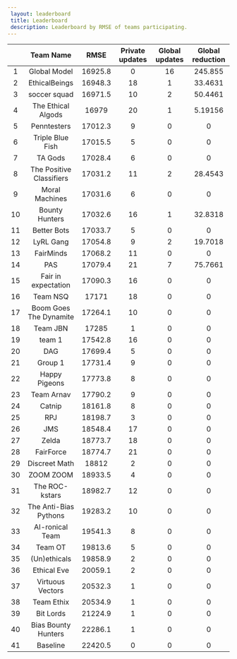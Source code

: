 ```yaml
---
 layout: leaderboard 
 title: Leaderboard
 description: Leaderboard by RMSE of teams participating. 
---
```

|    | Team Name                |    RMSE |   Private updates |   Global updates |   Global reduction |
|:--:|:------------------------:|:-------:|:-----------------:|:----------------:|:------------------:|
|  1 | Global Model             | 16925.8 |                 0 |               16 |          245.855   |
|  2 | EthicalBeings            | 16948.3 |                18 |                1 |           33.4631  |
|  3 | soccer squad             | 16971.5 |                10 |                2 |           50.4461  |
|  4 | The Ethical Algods       | 16979   |                20 |                1 |            5.19156 |
|  5 | Penntesters              | 17012.3 |                 9 |                0 |            0       |
|  6 | Triple Blue Fish         | 17015.5 |                 5 |                0 |            0       |
|  7 | TA Gods                  | 17028.4 |                 6 |                0 |            0       |
|  8 | The Positive Classifiers | 17031.2 |                11 |                2 |           28.4543  |
|  9 | Moral Machines           | 17031.6 |                 6 |                0 |            0       |
| 10 | Bounty Hunters           | 17032.6 |                16 |                1 |           32.8318  |
| 11 | Better Bots              | 17033.7 |                 5 |                0 |            0       |
| 12 | LyRL Gang                | 17054.8 |                 9 |                2 |           19.7018  |
| 13 | FairMinds                | 17068.2 |                11 |                0 |            0       |
| 14 | PAS                      | 17079.4 |                21 |                7 |           75.7661  |
| 15 | Fair in expectation      | 17090.3 |                16 |                0 |            0       |
| 16 | Team NSQ                 | 17171   |                18 |                0 |            0       |
| 17 | Boom Goes The Dynamite   | 17264.1 |                10 |                0 |            0       |
| 18 | Team JBN                 | 17285   |                 1 |                0 |            0       |
| 19 | team 1                   | 17542.8 |                16 |                0 |            0       |
| 20 | DAG                      | 17699.4 |                 5 |                0 |            0       |
| 21 | Group 1                  | 17731.4 |                 9 |                0 |            0       |
| 22 | Happy Pigeons            | 17773.8 |                 8 |                0 |            0       |
| 23 | Team Arnav               | 17790.2 |                 9 |                0 |            0       |
| 24 | Catnip                   | 18161.8 |                 8 |                0 |            0       |
| 25 | RPJ                      | 18198.7 |                 3 |                0 |            0       |
| 26 | JMS                      | 18548.4 |                17 |                0 |            0       |
| 27 | Zelda                    | 18773.7 |                18 |                0 |            0       |
| 28 | FairForce                | 18774.7 |                21 |                0 |            0       |
| 29 | Discreet Math            | 18812   |                 2 |                0 |            0       |
| 30 | ZOOM ZOOM                | 18933.5 |                 4 |                0 |            0       |
| 31 | The ROC-kstars           | 18982.7 |                12 |                0 |            0       |
| 32 | The Anti-Bias Pythons    | 19283.2 |                10 |                0 |            0       |
| 33 | AI-ronical Team          | 19541.3 |                 8 |                0 |            0       |
| 34 | Team OT                  | 19813.6 |                 5 |                0 |            0       |
| 35 | (Un)ethicals             | 19858.9 |                 2 |                0 |            0       |
| 36 | Ethical Eve              | 20059.1 |                 2 |                0 |            0       |
| 37 | Virtuous Vectors         | 20532.3 |                 1 |                0 |            0       |
| 38 | Team Ethix               | 20534.9 |                 1 |                0 |            0       |
| 39 | Bit Lords                | 21224.9 |                 1 |                0 |            0       |
| 40 | Bias Bounty Hunters      | 22286.1 |                 1 |                0 |            0       |
| 41 | Baseline                 | 22420.5 |                 0 |                0 |            0       |